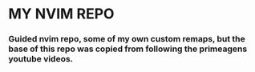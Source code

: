 # MY NVIM REPO

### Guided nvim repo, some of my own custom remaps, but the base of this repo was copied from following the primeagens youtube videos.
